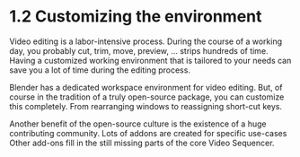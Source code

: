 # 1.2 Customizing the environment

Video editing is a labor-intensive process. During the course of a working day, you probably cut, trim, move, preview, ... strips hundreds of time. Having a customized working environment that is tailored to your needs can save you a lot of time during the editing process.

Blender has a dedicated workspace environment for video editing. But, of course in the tradition of a truly open-source package, you can customize this completely. From rearranging windows to reassigning short-cut keys.

Another benefit of the open-source culture is the existence of a huge contributing community. Lots of addons are created for specific use-cases Other add-ons fill in the still missing parts of the core Video Sequencer.

